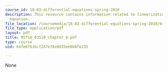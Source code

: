 ```yaml
---
course_id: 18-03-differential-equations-spring-2010
description: This resource contains information related to linearization and phugoid
  equation.
file_location: /coursemedia/18-03-differential-equations-spring-2010/64fe6f616cf247e78a9d35ee6b6fe235_MIT18_03S10_chapter_8.pdf
file_type: application/pdf
layout: pdf
title: MIT18_03S10_chapter_8.pdf
type: course
uid: 64fe6f616cf247e78a9d35ee6b6fe235

---
```

None